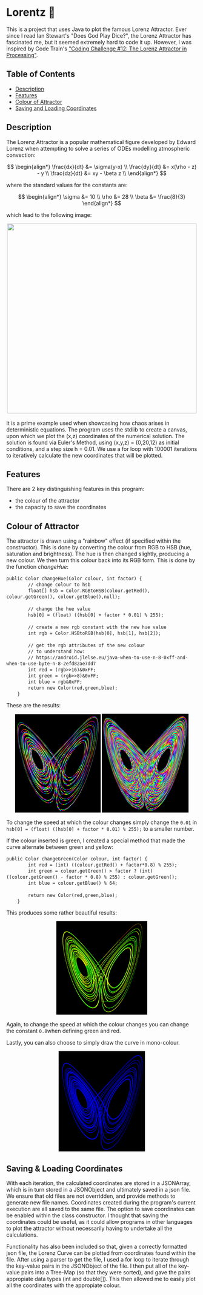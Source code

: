 # Lorentz :butterfly:

This is a project that uses Java to plot the famous Lorenz Attractor.
Ever since I read Ian Stewart's "Does God Play Dice?", the Lorenz Attractor has fascinated me, but it seemed extremely hard to code it up. However, I was inspired by Code Train's <a href = "https://www.youtube.com/watch?v=f0lkz2gSsIk"> "Coding Challenge #12: The Lorenz Attractor in Processing"</a>.

## Table of Contents

* [Description](#description)
* [Features](#features)
* [Colour of Attractor](#colour-of-attractor)
* [Saving and Loading Coordinates](#saving-and-loading-coordinates)

## Description

The Lorenz Attractor is a popular mathematical figure developed by Edward Lorenz when attempting to solve a series of ODEs modelling atmospheric convection:

$$
\begin{align*}
\frac{dx}{dt} &= \sigma(y-x) \\
\frac{dy}{dt} &= x(\rho - z) - y \\
\frac{dz}{dt} &= xy - \beta z \\
\end{align*}
$$

where the standard values for the constants are:

$$
\begin{align*}
\sigma &= 10 \\
\rho &= 28 \\
\beta &= \frac{8}{3}
\end{align*}
$$

which lead to the following image:

<p align = "center">
  <img src="https://upload.wikimedia.org/wikipedia/commons/7/71/Lorenz_system_r28_s10_b2-6666.png" width = 500 height = 500>
</p>

It is a prime example used when showcasing how chaos arises in deterministic equations.
The program uses the stdlib to create a canvas, upon which we plot the (x,z) coordinates of the numerical solution. 
The solution is found via Euler's Method, using (x,y,z) = (0,20,12) as initial conditions, and a step size h = 0.01.
We use a for loop with 100001 iterations to iteratively calculate the new coordinates that will be plotted.

## Features

There are 2 key distinguishing features in this program:

* the colour of the attractor
* the capacity to save the coordinates

## Colour of Attractor

The attractor is drawn using a "rainbow" effect (if specified within the constructor). This is done by converting the colour from RGB to HSB (hue, saturation and brightness). The hue is then changed slightly, producing a new colour. We then turn this colour back into its RGB form. This is done by the function *changeHue*:

```
public Color changeHue(Color colour, int factor) {
        // change colour to hsb
        float[] hsb = Color.RGBtoHSB(colour.getRed(), colour.getGreen(), colour.getBlue(),null);
        
        // change the hue value
        hsb[0] = (float) ((hsb[0] + factor * 0.01) % 255);
        
        // create a new rgb constant with the new hue value
        int rgb = Color.HSBtoRGB(hsb[0], hsb[1], hsb[2]);
        
        // get the rgb attributes of the new colour
        // to understand how:
        // https://android.jlelse.eu/java-when-to-use-n-8-0xff-and-when-to-use-byte-n-8-2efd82ae7dd7
        int red = (rgb>>16)&0xFF;
        int green = (rgb>>8)&0xFF;
        int blue = rgb&0xFF;
        return new Color(red,green,blue);
    }
```

These are the results:

<p align="center">
  <img src="https://github.com/alv31415/Lorentz/blob/master/Lorenz%20Attractor/Screenshot%202020-08-18%20at%2019.37.07.png"/>
  <img src="https://github.com/alv31415/Lorentz/blob/master/Lorenz%20Attractor/Screenshot%202020-08-18%20at%2020.34.47.png"/>
</p>

To change the speed at which the colour changes simply change the `0.01` in `hsb[0] = (float) ((hsb[0] + factor * 0.01) % 255);` to a smaller number.

If the colour inserted is green, I created a special method that made the curve alternate between green and yellow:

```
public Color changeGreen(Color colour, int factor) {
        int red = (int) ((colour.getRed() + factor*0.8) % 255);
        int green = colour.getGreen() > factor ? (int) ((colour.getGreen() - factor * 0.8) % 255) : colour.getGreen();
        int blue = colour.getBlue() % 64;

        return new Color(red,green,blue);
    }
```

This produces some rather beautiful results:

<p align="center">
  <img src="https://github.com/alv31415/Lorentz/blob/master/Lorenz%20Attractor/Screenshot%202020-08-21%20at%2011.56.50.png"/>
</p>

Again, to change the speed at which the colour changes you can change the constant `0.8`when defining green and red.

Lastly, you can also choose to simply draw the curve in mono-colour.

<p align="center">
  <img src="https://github.com/alv31415/Lorentz/blob/master/Lorenz%20Attractor/Screenshot%202020-08-21%20at%2012.03.58.png"/>
</p>

## Saving & Loading Coordinates

With each iteration, the calculated coordinates are stored in a JSONArray, which is in turn stored in a JSONObject and ultimately saved in a json file. We ensure that old files are not overridden, and provide methods to generate new file names. Coordinates created during the program's current execution are all saved to the same file. The option to save coordinates can be enabled within the class constructor. I thought that saving the coordinates could be useful, as it could allow programs in other languages to plot the attractor without necessarily having to undertake all the calculations.

Functionality has also been included so that, given a correctly formatted json file, the Lorenz Curve can be plotted from coordinates found within the file. After using a parser to get the file, I used a for loop to iterate through the key-value pairs in the JSONObject of the file. I then put all of the key-value pairs into a Tree-Map (so that they were sorted), and gave the pairs appropiate data types (int and double[]). This then allowed me to easily plot all the coordinates with the appropiate colour.



